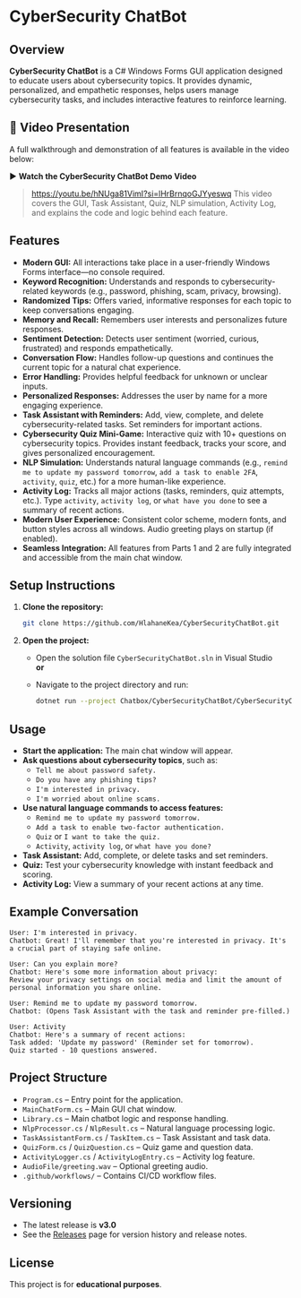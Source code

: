 # CyberSecurity ChatBot

## Overview

**CyberSecurity ChatBot** is a C# Windows Forms GUI application designed to educate users about cybersecurity topics. It provides dynamic, personalized, and empathetic responses, helps users manage cybersecurity tasks, and includes interactive features to reinforce learning.

## 🎥 Video Presentation

A full walkthrough and demonstration of all features is available in the video below:

▶️ **Watch the CyberSecurity ChatBot Demo Video**
> https://youtu.be/hNUga81VimI?si=lHrBrnqoGJYyeswq
> This video covers the GUI, Task Assistant, Quiz, NLP simulation, Activity Log, and explains the code and logic behind each feature.

## Features

- **Modern GUI:** All interactions take place in a user-friendly Windows Forms interface—no console required.
- **Keyword Recognition:** Understands and responds to cybersecurity-related keywords (e.g., password, phishing, scam, privacy, browsing).
- **Randomized Tips:** Offers varied, informative responses for each topic to keep conversations engaging.
- **Memory and Recall:** Remembers user interests and personalizes future responses.
- **Sentiment Detection:** Detects user sentiment (worried, curious, frustrated) and responds empathetically.
- **Conversation Flow:** Handles follow-up questions and continues the current topic for a natural chat experience.
- **Error Handling:** Provides helpful feedback for unknown or unclear inputs.
- **Personalized Responses:** Addresses the user by name for a more engaging experience.
- **Task Assistant with Reminders:** Add, view, complete, and delete cybersecurity-related tasks. Set reminders for important actions.
- **Cybersecurity Quiz Mini-Game:** Interactive quiz with 10+ questions on cybersecurity topics. Provides instant feedback, tracks your score, and gives personalized encouragement.
- **NLP Simulation:** Understands natural language commands (e.g., `remind me to update my password tomorrow`, `add a task to enable 2FA`, `activity`, `quiz`, etc.) for a more human-like experience.
- **Activity Log:** Tracks all major actions (tasks, reminders, quiz attempts, etc.). Type `activity`, `activity log`, or `what have you done` to see a summary of recent actions.
- **Modern User Experience:** Consistent color scheme, modern fonts, and button styles across all windows. Audio greeting plays on startup (if enabled).
- **Seamless Integration:** All features from Parts 1 and 2 are fully integrated and accessible from the main chat window.

## Setup Instructions

1. **Clone the repository:**

   ```bash
   git clone https://github.com/HlahaneKea/CyberSecurityChatBot.git
   ```

2. **Open the project:**

   - Open the solution file `CyberSecurityChatBot.sln` in Visual Studio  
   **or**  
   - Navigate to the project directory and run:

     ```bash
     dotnet run --project Chatbox/CyberSecurityChatBot/CyberSecurityChatBot.csproj
     ```

## Usage

- **Start the application:** The main chat window will appear.
- **Ask questions about cybersecurity topics**, such as:
  - `Tell me about password safety.`
  - `Do you have any phishing tips?`
  - `I'm interested in privacy.`
  - `I'm worried about online scams.`
- **Use natural language commands to access features:**
  - `Remind me to update my password tomorrow.`
  - `Add a task to enable two-factor authentication.`
  - `Quiz` or `I want to take the quiz.`
  - `Activity`, `activity log`, or `what have you done?`
- **Task Assistant:** Add, complete, or delete tasks and set reminders.
- **Quiz:** Test your cybersecurity knowledge with instant feedback and scoring.
- **Activity Log:** View a summary of your recent actions at any time.

## Example Conversation

```
User: I'm interested in privacy.
Chatbot: Great! I'll remember that you're interested in privacy. It's a crucial part of staying safe online.

User: Can you explain more?
Chatbot: Here's some more information about privacy:
Review your privacy settings on social media and limit the amount of personal information you share online.

User: Remind me to update my password tomorrow.
Chatbot: (Opens Task Assistant with the task and reminder pre-filled.)

User: Activity
Chatbot: Here's a summary of recent actions:
Task added: 'Update my password' (Reminder set for tomorrow).
Quiz started - 10 questions answered.
```

## Project Structure

- `Program.cs` – Entry point for the application.
- `MainChatForm.cs` – Main GUI chat window.
- `Library.cs` – Main chatbot logic and response handling.
- `NlpProcessor.cs` / `NlpResult.cs` – Natural language processing logic.
- `TaskAssistantForm.cs` / `TaskItem.cs` – Task Assistant and task data.
- `QuizForm.cs` / `QuizQuestion.cs` – Quiz game and question data.
- `ActivityLogger.cs` / `ActivityLogEntry.cs` – Activity log feature.
- `AudioFile/greeting.wav` – Optional greeting audio.
- `.github/workflows/` – Contains CI/CD workflow files.

## Versioning

- The latest release is **v3.0**
- See the [Releases](https://github.com/HlahaneKea/CyberSecurityChatBot/releases) page for version history and release notes.

## License

This project is for **educational purposes**.
